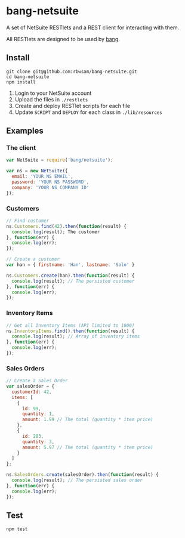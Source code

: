 # bang-netsuite

A set of NetSuite RESTlets and a REST client for interacting with them. 

All RESTlets are designed to be used by [bang](https://github.com/rbwsam/bang).

## Install

```
git clone git@github.com:rbwsam/bang-netsuite.git
cd bang-netsuite
npm install
```

1. Login to your NetSuite account
2. Upload the files in `./restlets`
3. Create and deploy RESTlet scripts for each file
4. Update `SCRIPT` and `DEPLOY` for each class in `./lib/resources`

## Examples

### The client

```javascript
var NetSuite = require('bang/netsuite');

var ns = new NetSuite({
  email: 'YOUR NS EMAIL',
  password: 'YOUR NS PASSWORD',
  company: 'YOUR NS COMPANY ID'
});
```

### Customers

```javascript
// Find customer
ns.Customers.find(42).then(function(result) {
  console.log(result); The customer
}, function(err) {
  console.log(err);
});

// Create a customer
var han = { firstname: 'Han', lastname: 'Solo' }

ns.Customers.create(han).then(function(result) {
  console.log(result); // The persisted customer
}, function(err) {
  console.log(err);
});
```

### Inventory Items

```javascript
// Get all Inventory Items (API limited to 1000)
ns.InventoryItems.find().then(function(result) {
  console.log(result); // Array of inventory items
}, function(err) {
  console.log(err);
});
```

### Sales Orders

```javascript
// Create a Sales Order
var salesOrder = {
  customerId: 42,
  items: [
    {
      id: 99,
      quantity: 1,
      amount: 1.99 // The total (quantity * item price)
    },
    {
      id: 203,
      quantity: 3,
      amount: 5.97 // The total (quantity * item price)
    }
  ]
};

ns.SalesOrders.create(salesOrder).then(function(result) {
  console.log(result); // The persisted sales order
}, function(err) {
  console.log(err);
});
```

## Test

```
npm test
```
